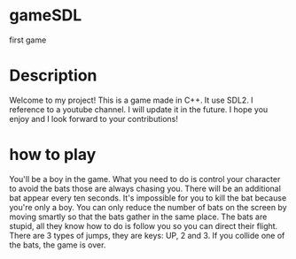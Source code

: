 # gameSDL
first game
# Description
Welcome to my project! This is a game made in C++. It use SDL2. I reference to a youtube channel. I will update it in the future. I hope you enjoy and I look forward to your contributions!
# how to play
You'll be a boy in the game. What you need to do is control your character to avoid the bats those are always chasing you. There will be an additional bat appear every ten seconds. It's impossible for you to kill the bat because you're only a boy. You can only reduce the number of bats on the screen by moving smartly so that the bats gather in the same place. The bats are stupid, all they know how to do is follow you so you can direct their flight. There are 3 types of jumps, they are keys: UP, 2 and 3. If you collide one of the bats, the game is over.
